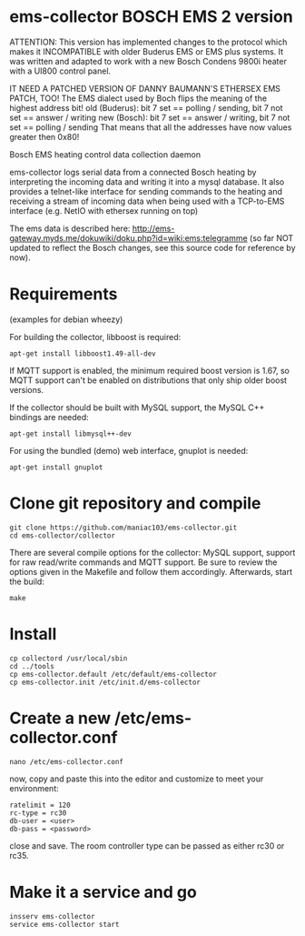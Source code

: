 ems-collector BOSCH EMS 2 version
=================================

ATTENTION: This version has implemented changes to the protocol
which makes it INCOMPATIBLE with older Buderus EMS or EMS plus systems.
It was written and adapted to work with a new Bosch Condens 9800i heater
with a UI800 control panel.

IT NEED A PATCHED VERSION OF DANNY BAUMANN'S ETHERSEX EMS PATCH, TOO!
The EMS dialect used by Boch flips the meaning of the highest address bit!
old (Buderus): bit 7 set == polling / sending, bit 7 not set == answer / writing
new (Bosch): bit 7 set == answer / writing, bit 7 not set == polling / sending
That means that all the addresses have now values greater then 0x80!



Bosch EMS heating control data collection daemon

ems-collector logs serial data from a connected Bosch heating
by interpreting the incoming data and writing it into a mysql database. It
also provides a telnet-like interface for sending commands to the heating
and receiving a stream of incoming data when being used with a TCP-to-EMS
interface (e.g. NetIO with ethersex running on top)

The ems data is described here:
http://ems-gateway.myds.me/dokuwiki/doku.php?id=wiki:ems:telegramme
(so far NOT updated to reflect the Bosch changes, see this source code
for reference by now).

Requirements
============
(examples for debian wheezy)

For building the collector, libboost is required:
```
apt-get install libboost1.49-all-dev
```
If MQTT support is enabled, the minimum required boost version is 1.67, so
MQTT support can't be enabled on distributions that only ship older boost
versions.

If the collector should be built with MySQL support, the MySQL C++
bindings are needed:
```
apt-get install libmysql++-dev
```

For using the bundled (demo) web interface, gnuplot is needed:
```
apt-get install gnuplot
```

Clone git repository and compile
================================
```
git clone https://github.com/maniac103/ems-collector.git
cd ems-collector/collector
```

There are several compile options for the collector: MySQL support,
support for raw read/write commands and MQTT support. Be sure to review
the options given in the Makefile and follow them accordingly. Afterwards,
start the build:
```
make
```

Install
=======
```
cp collectord /usr/local/sbin
cd ../tools
cp ems-collector.default /etc/default/ems-collector
cp ems-collector.init /etc/init.d/ems-collector
```

Create a new /etc/ems-collector.conf
====================================
```
nano /etc/ems-collector.conf
```

now, copy and paste this into the editor and customize to meet your environment:
```
ratelimit = 120
rc-type = rc30
db-user = <user>
db-pass = <password>
```
close and save. The room controller type can be passed as either rc30 or rc35.

Make it a service and go
========================
```
insserv ems-collector
service ems-collector start
```
